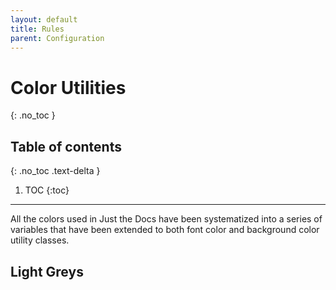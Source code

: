 ```yaml
---
layout: default
title: Rules
parent: Configuration
---
```


# Color Utilities
{: .no_toc }

## Table of contents
{: .no_toc .text-delta }

1. TOC
   {:toc}

---

All the colors used in Just the Docs have been systematized into a series of variables that have been extended to both font color and background color utility classes.

## Light Greys